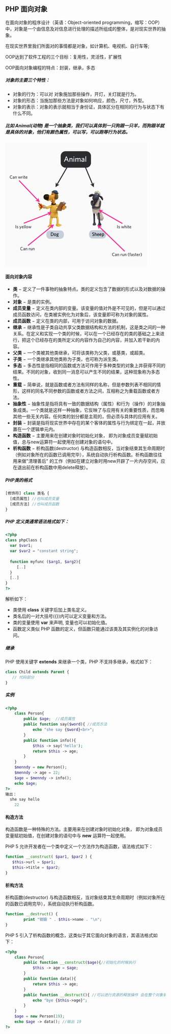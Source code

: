 ## PHP 面向对象

在面向对象的程序设计（英语：Object-oriented programming，缩写：OOP）中，对象是一个由信息及对信息进行处理的描述所组成的整体，是对现实世界的抽象。

在现实世界里我们所面对的事情都是对象，如计算机、电视机、自行车等;

OOP达到了软件工程的三个目标：复用性，灵活性，扩展性

OOP面向对象编程的特点：封装，继承，多态

##### 对象的主要三个特性：

- 对象的行为：可以对 对象施加那些操作，开灯，关灯就是行为。
- 对象的形态：当施加那些方法是对象如何响应，颜色，尺寸，外型。
- 对象的表示：对象的表示就相当于身份证，具体区分在相同的行为与状态下有什么不同。

##### 比如 Animal(动物) 是一个抽象类，我们可以具体到一只狗跟一只羊，而狗跟羊就是具体的对象，他们有颜色属性，可以写，可以跑等行为状态。

![](../image/animals.png)



#### 面向对象内容

- **类** − 定义了一件事物的抽象特点。类的定义包含了数据的形式以及对数据的操作。
- **对象** − 是类的实例。
- **成员变量** − 定义在类内部的变量。该变量的值对外是不可见的，但是可以通过成员函数访问，在类被实例化为对象后，该变量即可称为对象的属性。
- **成员函数** − 定义在类的内部，可用于访问对象的数据。
- **继承** − 继承性是子类自动共享父类数据结构和方法的机制，这是类之间的一种关系。在定义和实现一个类的时候，可以在一个已经存在的类的基础之上来进行，把这个已经存在的类所定义的内容作为自己的内容，并加入若干新的内容。
- **父类** − 一个类被其他类继承，可将该类称为父类，或基类，或超类。
- **子类** − 一个类继承其他类称为子类，也可称为派生类。
- **多态** − 多态性是指相同的函数或方法可作用于多种类型的对象上并获得不同的结果。不同的对象，收到同一消息可以产生不同的结果，这种现象称为多态性。
- **重载** − 简单说，就是函数或者方法有同样的名称，但是参数列表不相同的情形，这样的同名不同参数的函数或者方法之间，互相称之为重载函数或者方法。
- **抽象性** − 抽象性是指将具有一致的数据结构（属性）和行为（操作）的对象抽象成类。一个类就是这样一种抽象，它反映了与应用有关的重要性质，而忽略其他一些无关内容。任何类的划分都是主观的，但必须与具体的应用有关。
- **封装** − 封装是指将现实世界中存在的某个客体的属性与行为绑定在一起，并放置在一个逻辑单元内。
- **构造函数** − 主要用来在创建对象时初始化对象， 即为对象成员变量赋初始值，总与new运算符一起使用在创建对象的语句中。
- **析构函数** − 析构函数(destructor) 与构造函数相反，当对象结束其生命周期时（例如对象所在的函数已调用完毕），系统自动执行析构函数。析构函数往往用来做"清理善后" 的工作（例如在建立对象时用new开辟了一片内存空间，应在退出前在析构函数中用delete释放）。



##### PHP类的格式

```php
[修饰符] class 类名 {
  [成员属性] //也叫成员变量
  [成员方法] //也叫成员函数
}
```



##### PHP 定义类通常语法格式如下：

```php
<?php
class phpClass {
  var $var1;
  var $var2 = "constant string";
  
  function myfunc ($arg1, $arg2){
     [..]
  }
  [..]
}
?>
```

解析如下：

- 类使用 **class** 关键字后加上类名定义。
- 类名后的一对大括号({})内可以定义变量和方法。
- 类的变量使用 **var** 来声明, 变量也可以初始化值。
- 函数定义类似 PHP 函数的定义，但函数只能通过该类及其实例化的对象访问。



##### 继承

PHP 使用关键字 **extends** 来继承一个类，PHP 不支持多继承，格式如下：

```php
class Child extends Parent {
   // 代码部分
}
```



##### 实例

```php
<?php
    class Person{
        public $age;  //成员属性
        public function say($word){ //成员方法
            echo "she say {$word}<br>";
        }
        public function info(){
            $this -> say('hello');
            return $this -> age;
        }
    }
    $menndy = new Person();
    $menndy -> age = 22;
    $age = $menndy -> info();
    echo $age;
?>
输出：
  she say hello
	22
```



#### 构造方法

构造函数是一种特殊的方法。主要用来在创建对象时初始化对象， 即为对象成员变量赋初始值，在创建对象的语句中与 **new** 运算符一起使用。

PHP 5 允许开发者在一个类中定义一个方法作为构造函数，语法格式如下：

```php
function __construct( $par1, $par2 ) {
   $this->url = $par1;
   $this->title = $par2;
}
```





#### 析构方法

析构函数(destructor) 与构造函数相反，当对象结束其生命周期时（例如对象所在的函数已调用完毕），系统自动执行析构函数。

```php
function __destruct() {
		print "销毁 " . $this->name . "\n";
}
```

PHP 5 引入了析构函数的概念，这类似于其它面向对象的语言，其语法格式如下：

```php
<?php
    class Person{
        public function __construct($age){//初始化的时候执行
            $this -> age = $age;
        }
        public function data(){
            return $this -> age;
        }
        public function __destruct(){ //可以进行资源的释放操作 会在整个对象销毁的时候执行
            echo "bye {$this->age}";
        }
    }
    $age = new Person(19);
    echo $age -> data(); //输出 19
?>
```

